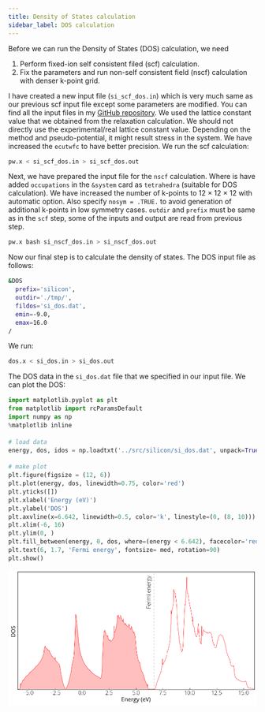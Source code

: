 ```yaml
---
title: Density of States calculation
sidebar_label: DOS calculation
---
```


Before we can run the Density of States (DOS) calculation, we need

1. Perform fixed-ion self consistent filed (scf) calculation.
2. Fix the parameters and run non-self consistent field (nscf) calculation with
denser k-point grid.

I have created a new input file (`si_scf_dos.in`) which is very much same as our
previous scf input file except some parameters are modified. You can find all
the input files in my [GitHub repository](https://github.com/pranabdas/qe-dft/).
We used the lattice constant value that we obtained from the relaxation
calculation. We should not directly use the experimental/real lattice constant
value. Depending on the method and pseudo-potential, it might result stress in
the system. We have increased the `ecutwfc` to have better precision. We run the
scf calculation:

```bash
pw.x < si_scf_dos.in > si_scf_dos.out
```

Next, we have prepared the input file for the `nscf` calculation. Where is have
added `occupations` in the `&system` card as `tetrahedra` (suitable for DOS
calculation). We have increased the number of k-points to 12 × 12 × 12 with
automatic option. Also specify `nosym = .TRUE.` to avoid generation of
additional k-points in low symmetry cases. `outdir` and `prefix` must be same as
in the `scf` step, some of the inputs and output are read from previous step.

```bash
pw.x bash si_nscf_dos.in > si_nscf_dos.out
```

Now our final step is to calculate the density of states. The DOS input file as
follows:
```bash title="src/silicon/si_dos.in"
&DOS
  prefix='silicon',
  outdir='./tmp/',
  fildos='si_dos.dat',
  emin=-9.0,
  emax=16.0
/
```

We run:
```bash
dos.x < si_dos.in > si_dos.out
```
The DOS data in the `si_dos.dat` file that we specified in our input file. We
can plot the DOS:

```python title="notebooks/silicon-dos.ipynb"
import matplotlib.pyplot as plt
from matplotlib import rcParamsDefault
import numpy as np
%matplotlib inline

# load data
energy, dos, idos = np.loadtxt('../src/silicon/si_dos.dat', unpack=True)

# make plot
plt.figure(figsize = (12, 6))
plt.plot(energy, dos, linewidth=0.75, color='red')
plt.yticks([])
plt.xlabel('Energy (eV)')
plt.ylabel('DOS')
plt.axvline(x=6.642, linewidth=0.5, color='k', linestyle=(0, (8, 10)))
plt.xlim(-6, 16)
plt.ylim(0, )
plt.fill_between(energy, 0, dos, where=(energy < 6.642), facecolor='red', alpha=0.25)
plt.text(6, 1.7, 'Fermi energy', fontsize= med, rotation=90)
plt.show()
```

![DOS](../../static/img/silicon-dos.png)
